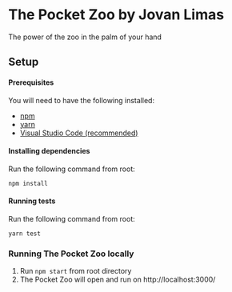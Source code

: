 # The Pocket Zoo by Jovan Limas
The power of the zoo in the palm of your hand

## Setup

#### Prerequisites
You will need to have the following installed:
- [npm](https://docs.npmjs.com/downloading-and-installing-node-js-and-npm)
- [yarn](https://classic.yarnpkg.com/lang/en/docs/install/#mac-stable)
- [Visual Studio Code (recommended)](https://code.visualstudio.com/download)

#### Installing dependencies
Run the following command from root:
```
npm install
```

#### Running tests
Run the following command from root:
```
yarn test
```

### Running The Pocket Zoo locally

1. Run `npm start` from root directory
2. The Pocket Zoo will open and run on http://localhost:3000/
